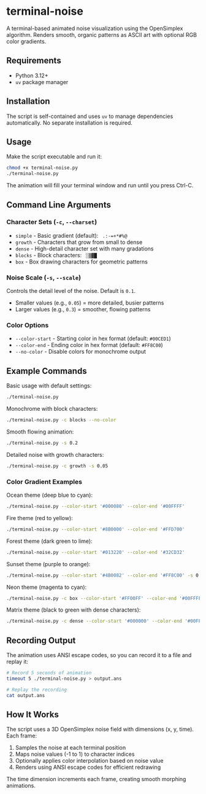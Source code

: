 # terminal-noise

A terminal-based animated noise visualization using the OpenSimplex algorithm. Renders smooth, organic patterns as ASCII art with optional RGB color gradients.

## Requirements

- Python 3.12+
- `uv` package manager

## Installation

The script is self-contained and uses `uv` to manage dependencies automatically. No separate installation is required.

## Usage

Make the script executable and run it:

```bash
chmod +x terminal-noise.py
./terminal-noise.py
```

The animation will fill your terminal window and run until you press Ctrl-C.

## Command Line Arguments

### Character Sets (`-c`, `--charset`)

- `simple` - Basic gradient (default): ` .:-=+*#%@`
- `growth` - Characters that grow from small to dense
- `dense` - High-detail character set with many gradations
- `blocks` - Block characters: ` ░▒▓█`
- `box` - Box drawing characters for geometric patterns

### Noise Scale (`-s`, `--scale`)

Controls the detail level of the noise. Default is `0.1`.

- Smaller values (e.g., `0.05`) = more detailed, busier patterns
- Larger values (e.g., `0.3`) = smoother, flowing patterns

### Color Options

- `--color-start` - Starting color in hex format (default: `#00CED1`)
- `--color-end` - Ending color in hex format (default: `#FF8C00`)
- `--no-color` - Disable colors for monochrome output

## Example Commands

Basic usage with default settings:
```bash
./terminal-noise.py
```

Monochrome with block characters:
```bash
./terminal-noise.py -c blocks --no-color
```

Smooth flowing animation:
```bash
./terminal-noise.py -s 0.2
```

Detailed noise with growth characters:
```bash
./terminal-noise.py -c growth -s 0.05
```

### Color Gradient Examples

Ocean theme (deep blue to cyan):
```bash
./terminal-noise.py --color-start '#000080' --color-end '#00FFFF'
```

Fire theme (red to yellow):
```bash
./terminal-noise.py --color-start '#8B0000' --color-end '#FFD700'
```

Forest theme (dark green to lime):
```bash
./terminal-noise.py --color-start '#013220' --color-end '#32CD32'
```

Sunset theme (purple to orange):
```bash
./terminal-noise.py --color-start '#4B0082' --color-end '#FF8C00' -s 0.15
```

Neon theme (magenta to cyan):
```bash
./terminal-noise.py -c box --color-start '#FF00FF' --color-end '#00FFFF' -s 0.12
```

Matrix theme (black to green with dense characters):
```bash
./terminal-noise.py -c dense --color-start '#000000' --color-end '#00FF00' -s 0.08
```

## Recording Output

The animation uses ANSI escape codes, so you can record it to a file and replay it:

```bash
# Record 5 seconds of animation
timeout 5 ./terminal-noise.py > output.ans

# Replay the recording
cat output.ans
```

## How It Works

The script uses a 3D OpenSimplex noise field with dimensions (x, y, time). Each frame:

1. Samples the noise at each terminal position
2. Maps noise values (-1 to 1) to character indices
3. Optionally applies color interpolation based on noise value
4. Renders using ANSI escape codes for efficient redrawing

The time dimension increments each frame, creating smooth morphing animations.
